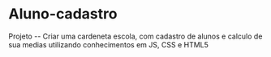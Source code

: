 # Aluno-cadastro
Projeto -- Criar uma cardeneta escola, com cadastro de alunos e calculo de sua medias utilizando conhecimentos em JS, CSS e HTML5
